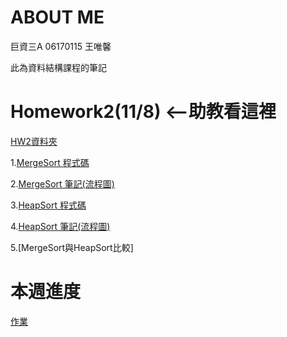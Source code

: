 # ABOUT ME
巨資三A 06170115 王唯馨

此為資料結構課程的筆記

# Homework2(11/8) <--助教看這裡

[HW2資料夾](https://github.com/wangweihsin/learning-note/tree/master/HW2)

1.[MergeSort 程式碼](https://github.com/wangweihsin/learning-note/blob/master/HW2/merge_sort_06170115.py)

2.[MergeSort 筆記(流程圖)](https://nbviewer.jupyter.org/github/wangweihsin/learning-note/blob/master/HW2/merge%20sort%E7%AD%86%E8%A8%98.ipynb)

3.[HeapSort 程式碼](https://github.com/wangweihsin/learning-note/blob/master/HW2/heap_sort_06170115.py)

4.[HeapSort 筆記(流程圖)](https://nbviewer.jupyter.org/github/wangweihsin/learning-note/blob/master/HW2/Heap%20Sort%E7%AD%86%E8%A8%98.ipynb)

5.[MergeSort與HeapSort比較]

# 本週進度

[作業](https://github.com/wangweihsin/learning-note/tree/master/HW2)

